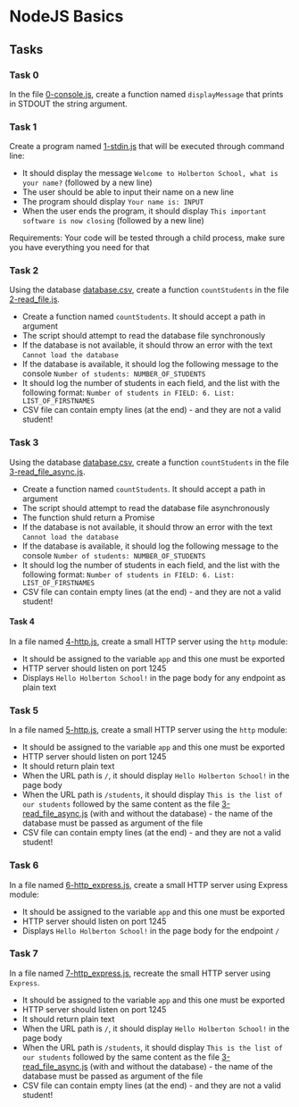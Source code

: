 # NodeJS Basics

## Tasks

### Task 0
In the file [0-console.js](0-console.js), create a function named `displayMessage` that prints in STDOUT the string argument.

### Task 1
Create a program named [1-stdin.js](1-stdin.js) that will be executed through command line:
- It should display the message `Welcome to Holberton School, what is your name?` (followed by a new line)
- The user should be able to input their name on a new line
- The program should display `Your name is: INPUT`
- When the user ends the program, it should display `This important software is now closing` (followed by a new line)

Requirements:
Your code will be tested through a child process, make sure you have everything you need for that

### Task 2
Using the database [database.csv](database.csv), create a function `countStudents` in the file [2-read_file.js](2-read_file.js).
- Create a function named `countStudents`. It should accept a path in argument
- The script should attempt to read the database file synchronously
- If the database is not available, it should throw an error with the text `Cannot load the database`
- If the database is available, it should log the following message to the console `Number of students: NUMBER_OF_STUDENTS`
- It should log the number of students in each field, and the list with the following format: `Number of students in FIELD: 6. List: LIST_OF_FIRSTNAMES`
- CSV file can contain empty lines (at the end) - and they are not a valid student!

### Task 3
Using the database [database.csv](database.csv), create a function `countStudents` in the file [3-read_file_async.js](3-read_file_async.js).
- Create a function named `countStudents`. It should accept a path in argument
- The script should attempt to read the database file asynchronously
- The function shuld return a Promise
- If the database is not available, it should throw an error with the text `Cannot load the database`
- If the database is available, it should log the following message to the console `Number of students: NUMBER_OF_STUDENTS`
- It should log the number of students in each field, and the list with the following format: `Number of students in FIELD: 6. List: LIST_OF_FIRSTNAMES`
- CSV file can contain empty lines (at the end) - and they are not a valid student!

#### Task 4
In a file named [4-http.js](4-http.js), create a small HTTP server using the `http` module:
- It should be assigned to the variable `app` and this one must be exported
- HTTP server should listen on port 1245
- Displays `Hello Holberton School!` in the page body for any endpoint as plain text

### Task 5
In a file named [5-http.js](5-http.js), create a small HTTP server using the `http` module:
- It should be assigned to the variable `app` and this one must be exported
- HTTP server should listen on port 1245
- It should return plain text
- When the URL path is `/`, it should display `Hello Holberton School!` in the page body
- When the URL path is `/students`, it should display `This is the list of our students` followed by the same content as the file [3-read_file_async.js](3-read_file_async.js) (with and without the database) - the name of the database must be passed as argument of the file
- CSV file can contain empty lines (at the end) - and they are not a valid student!

### Task 6
In a file named [6-http_express.js](6-http_express.js), create a small HTTP server using Express module:
- It should be assigned to the variable `app` and this one must be exported
- HTTP server should listen on port 1245
- Displays `Hello Holberton School!` in the page body for the endpoint `/`

### Task 7
In a file named [7-http_express.js](7-http_express.js), recreate the small HTTP server using `Express`.
- It should be assigned to the variable `app` and this one must be exported
- HTTP server should listen on port 1245
- It should return plain text
- When the URL path is `/`, it should display `Hello Holberton School!` in the page body
- When the URL path is `/students`, it should display `This is the list of our students` followed by the same content as the file [3-read_file_async.js](3-read_file_async.js) (with and without the database) - the name of the database must be passed as argument of the file
- CSV file can contain empty lines (at the end) - and they are not a valid student!
